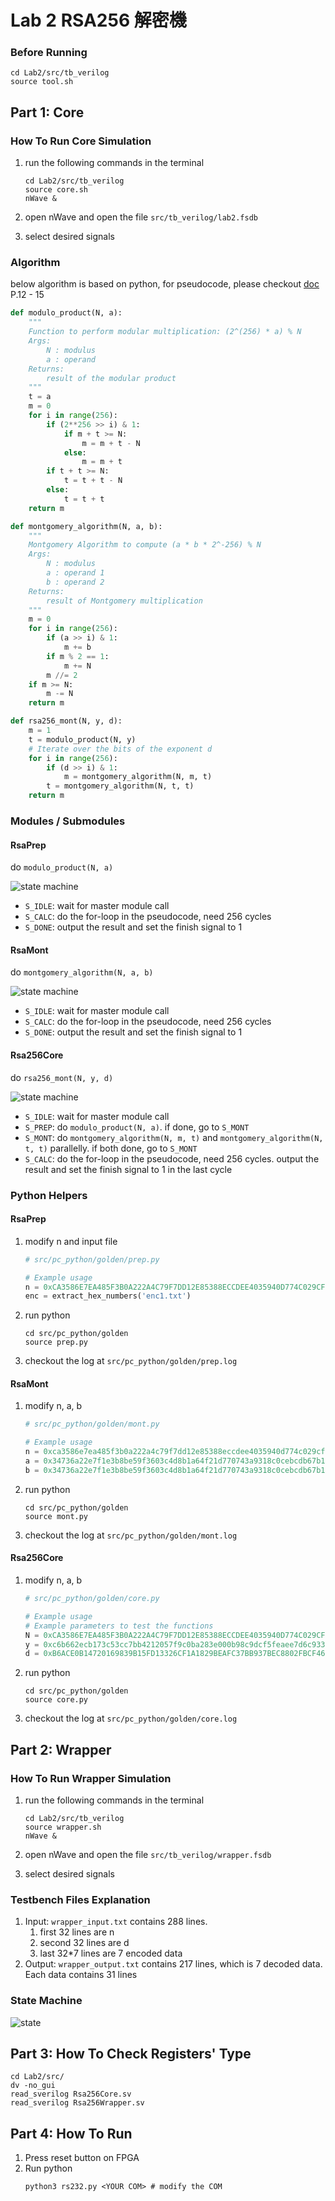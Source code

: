 # Lab 2 RSA256 解密機

### Before Running

```shell
cd Lab2/src/tb_verilog
source tool.sh
```

## Part 1: Core

### How To Run Core Simulation

1. run the following commands in the terminal
    ```shell
    cd Lab2/src/tb_verilog
    source core.sh
    nWave &
    ```

2. open nWave and open the file `src/tb_verilog/lab2.fsdb`
3. select desired signals

### Algorithm

below algorithm is based on python, for pseudocode, please checkout [doc](./doc/Lab2_lecture.pdf) P.12 - 15

```python
def modulo_product(N, a):
    """
    Function to perform modular multiplication: (2^(256) * a) % N
    Args:
        N : modulus
        a : operand
    Returns:
        result of the modular product
    """
    t = a
    m = 0
    for i in range(256):
        if (2**256 >> i) & 1:
            if m + t >= N:
                m = m + t - N
            else:
                m = m + t
        if t + t >= N:
            t = t + t - N
        else:
            t = t + t
    return m
```

```python
def montgomery_algorithm(N, a, b):
    """
    Montgomery Algorithm to compute (a * b * 2^-256) % N
    Args:
        N : modulus
        a : operand 1
        b : operand 2
    Returns:
        result of Montgomery multiplication
    """
    m = 0
    for i in range(256):
        if (a >> i) & 1:
            m += b
        if m % 2 == 1:
            m += N
        m //= 2
    if m >= N:
        m -= N
    return m
```

```python
def rsa256_mont(N, y, d):
    m = 1
    t = modulo_product(N, y)
    # Iterate over the bits of the exponent d
    for i in range(256):
        if (d >> i) & 1:
            m = montgomery_algorithm(N, m, t)
        t = montgomery_algorithm(N, t, t)
    return m
```

### Modules / Submodules

#### RsaPrep

do `modulo_product(N, a)`

![state machine](./doc/prep%20mont%20state.png)

* `S_IDLE`: wait for master module call
* `S_CALC`: do the for-loop in the pseudocode, need 256 cycles
* `S_DONE`: output the result and set the finish signal to 1

#### RsaMont

do `montgomery_algorithm(N, a, b)`

![state machine](./doc/prep%20mont%20state.png)

* `S_IDLE`: wait for master module call
* `S_CALC`: do the for-loop in the pseudocode, need 256 cycles
* `S_DONE`: output the result and set the finish signal to 1

#### Rsa256Core

do `rsa256_mont(N, y, d)`

![state machine](./doc/core%20state.png)

* `S_IDLE`: wait for master module call
* `S_PREP`: do `modulo_product(N, a)`. if done, go to `S_MONT`
* `S_MONT`: do `montgomery_algorithm(N, m, t)` and `montgomery_algorithm(N, t, t)` parallelly. if both done, go to `S_MONT`
* `S_CALC`: do the for-loop in the pseudocode, need 256 cycles. output the result and set the finish signal to 1 in the last cycle

### Python Helpers

#### RsaPrep

1. modify n and input file
    ```python
    # src/pc_python/golden/prep.py

    # Example usage
    n = 0xCA3586E7EA485F3B0A222A4C79F7DD12E85388ECCDEE4035940D774C029CF831  # Define N as hexadecimal
    enc = extract_hex_numbers('enc1.txt')
    ```
2. run python
    ```shell
    cd src/pc_python/golden
    source prep.py
    ```
3. checkout the log at `src/pc_python/golden/prep.log`

#### RsaMont

1. modify n, a, b
    ```python
    # src/pc_python/golden/mont.py

    # Example usage
    n = 0xca3586e7ea485f3b0a222a4c79f7dd12e85388eccdee4035940d774c029cf831
    a = 0x34736a22e7f1e3b8be59f3603c4d8b1a64f21d770743a9318c0cebcdb67b1eff
    b = 0x34736a22e7f1e3b8be59f3603c4d8b1a64f21d770743a9318c0cebcdb67b1eff
    ```
2. run python
    ```shell
    cd src/pc_python/golden
    source mont.py
    ```
3. checkout the log at `src/pc_python/golden/mont.log`

#### Rsa256Core

1. modify n, a, b
    ```python
    # src/pc_python/golden/core.py

    # Example usage
    # Example parameters to test the functions
    N = 0xCA3586E7EA485F3B0A222A4C79F7DD12E85388ECCDEE4035940D774C029CF831  # Example modulus
    y = 0xc6b662ecb173c53cc7bb4212057f9c0ba283e000b98c9dcf5feaee7d6c933dfb
    d = 0xB6ACE0B14720169839B15FD13326CF1A1829BEAFC37BB937BEC8802FBCF46BD9  # Example exponent
    ```
2. run python
    ```shell
    cd src/pc_python/golden
    source core.py
    ```
3. checkout the log at `src/pc_python/golden/core.log`

## Part 2: Wrapper

### How To Run Wrapper Simulation

1. run the following commands in the terminal
    ```shell
    cd Lab2/src/tb_verilog
    source wrapper.sh
    nWave &
    ```

2. open nWave and open the file `src/tb_verilog/wrapper.fsdb`
3. select desired signals

### Testbench Files Explanation

1. Input: `wrapper_input.txt` contains 288 lines.
   1. first 32 lines are n
   2. second 32 lines are d
   3. last 32*7 lines are 7 encoded data
2. Output: `wrapper_output.txt` contains 217 lines, which is 7 decoded data. Each data contains 31 lines

### State Machine

![state](./doc/wrapper%20state.png)

## Part 3: How To Check Registers' Type

```shell
cd Lab2/src/
dv -no_gui
read_sverilog Rsa256Core.sv
read_sverilog Rsa256Wrapper.sv
```


## Part 4: How To Run

1. Press reset button on FPGA
2. Run python
    ```shell
    python3 rs232.py <YOUR COM> # modify the COM
    ```